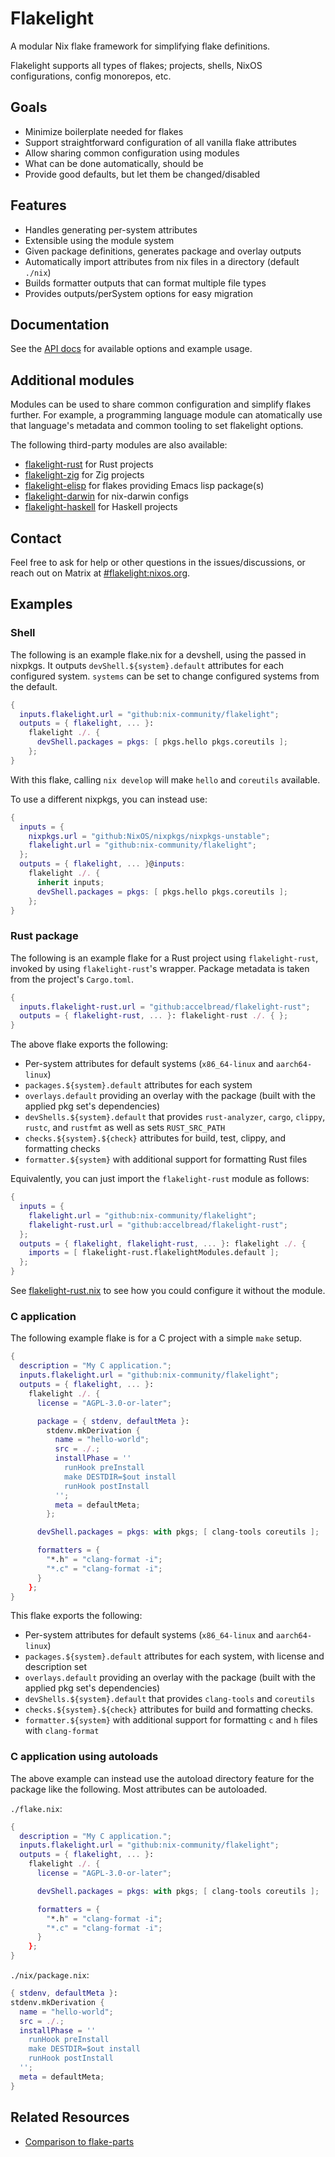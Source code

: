 # Flakelight

A modular Nix flake framework for simplifying flake definitions.

Flakelight supports all types of flakes; projects, shells, NixOS configurations,
config monorepos, etc.

## Goals

- Minimize boilerplate needed for flakes
- Support straightforward configuration of all vanilla flake attributes
- Allow sharing common configuration using modules
- What can be done automatically, should be
- Provide good defaults, but let them be changed/disabled

## Features

- Handles generating per-system attributes
- Extensible using the module system
- Given package definitions, generates package and overlay outputs
- Automatically import attributes from nix files in a directory (default
  `./nix`)
- Builds formatter outputs that can format multiple file types
- Provides outputs/perSystem options for easy migration

## Documentation

See the [API docs](./API_GUIDE.md) for available options and example usage.

## Additional modules

Modules can be used to share common configuration and simplify flakes further.
For example, a programming language module can atomatically use that language's
metadata and common tooling to set flakelight options.

The following third-party modules are also available:

- [flakelight-rust][] for Rust projects
- [flakelight-zig][] for Zig projects
- [flakelight-elisp][] for flakes providing Emacs lisp package(s)
- [flakelight-darwin][] for nix-darwin configs
- [flakelight-haskell][] for Haskell projects

[flakelight-rust]: https://github.com/accelbread/flakelight-rust
[flakelight-zig]: https://github.com/accelbread/flakelight-zig
[flakelight-elisp]: https://github.com/accelbread/flakelight-elisp
[flakelight-darwin]: https://github.com/cmacrae/flakelight-darwin
[flakelight-haskell]: https://github.com/hezhenxing/flakelight-haskell

## Contact

Feel free to ask for help or other questions in the issues/discussions, or reach
out on Matrix at [#flakelight:nixos.org][matrix-flakelight].

[matrix-flakelight]: https://matrix.to/#/#flakelight:nixos.org

## Examples

### Shell

The following is an example flake.nix for a devshell, using the passed in
nixpkgs. It outputs `devShell.${system}.default` attributes for each configured
system. `systems` can be set to change configured systems from the default.

```nix
{
  inputs.flakelight.url = "github:nix-community/flakelight";
  outputs = { flakelight, ... }:
    flakelight ./. {
      devShell.packages = pkgs: [ pkgs.hello pkgs.coreutils ];
    };
}
```

With this flake, calling `nix develop` will make `hello` and `coreutils`
available.

To use a different nixpkgs, you can instead use:

```nix
{
  inputs = {
    nixpkgs.url = "github:NixOS/nixpkgs/nixpkgs-unstable";
    flakelight.url = "github:nix-community/flakelight";
  };
  outputs = { flakelight, ... }@inputs:
    flakelight ./. {
      inherit inputs;
      devShell.packages = pkgs: [ pkgs.hello pkgs.coreutils ];
    };
}
```

### Rust package

The following is an example flake for a Rust project using `flakelight-rust`,
invoked by using `flakelight-rust`'s wrapper. Package metadata is taken from the
project's `Cargo.toml`.

```nix
{
  inputs.flakelight-rust.url = "github:accelbread/flakelight-rust";
  outputs = { flakelight-rust, ... }: flakelight-rust ./. { };
}
```

The above flake exports the following:

- Per-system attributes for default systems (`x86_64-linux` and `aarch64-linux`)
- `packages.${system}.default` attributes for each system
- `overlays.default` providing an overlay with the package (built with the
  applied pkg set's dependencies)
- `devShells.${system}.default` that provides `rust-analyzer`, `cargo`,
  `clippy`, `rustc`, and `rustfmt` as well as sets `RUST_SRC_PATH`
- `checks.${system}.${check}` attributes for build, test, clippy, and formatting
  checks
- `formatter.${system}` with additional support for formatting Rust files

Equivalently, you can just import the `flakelight-rust` module as follows:

```nix
{
  inputs = {
    flakelight.url = "github:nix-community/flakelight";
    flakelight-rust.url = "github:accelbread/flakelight-rust";
  };
  outputs = { flakelight, flakelight-rust, ... }: flakelight ./. {
    imports = [ flakelight-rust.flakelightModules.default ];
  };
}
```

See [flakelight-rust.nix][flakelight-rust] to see how you could configure it
without the module.

[flakelight-rust]:
  https://github.com/accelbread/flakelight-rust/blob/master/flakelight-rust.nix

### C application

The following example flake is for a C project with a simple `make` setup.

```nix
{
  description = "My C application.";
  inputs.flakelight.url = "github:nix-community/flakelight";
  outputs = { flakelight, ... }:
    flakelight ./. {
      license = "AGPL-3.0-or-later";

      package = { stdenv, defaultMeta }:
        stdenv.mkDerivation {
          name = "hello-world";
          src = ./.;
          installPhase = ''
            runHook preInstall
            make DESTDIR=$out install
            runHook postInstall
          '';
          meta = defaultMeta;
        };

      devShell.packages = pkgs: with pkgs; [ clang-tools coreutils ];

      formatters = {
        "*.h" = "clang-format -i";
        "*.c" = "clang-format -i";
      }
    };
}
```

This flake exports the following:

- Per-system attributes for default systems (`x86_64-linux` and `aarch64-linux`)
- `packages.${system}.default` attributes for each system, with license and
  description set
- `overlays.default` providing an overlay with the package (built with the
  applied pkg set's dependencies)
- `devShells.${system}.default` that provides `clang-tools` and `coreutils`
- `checks.${system}.${check}` attributes for build and formatting checks.
- `formatter.${system}` with additional support for formatting `c` and `h` files
  with `clang-format`

### C application using autoloads

The above example can instead use the autoload directory feature for the package
like the following. Most attributes can be autoloaded.

`./flake.nix`:

```nix
{
  description = "My C application.";
  inputs.flakelight.url = "github:nix-community/flakelight";
  outputs = { flakelight, ... }:
    flakelight ./. {
      license = "AGPL-3.0-or-later";

      devShell.packages = pkgs: with pkgs; [ clang-tools coreutils ];

      formatters = {
        "*.h" = "clang-format -i";
        "*.c" = "clang-format -i";
      }
    };
}
```

`./nix/package.nix`:

```nix
{ stdenv, defaultMeta }:
stdenv.mkDerivation {
  name = "hello-world";
  src = ./.;
  installPhase = ''
    runHook preInstall
    make DESTDIR=$out install
    runHook postInstall
  '';
  meta = defaultMeta;
}
```

## Related Resources

- [Comparison to flake-parts](https://discourse.nixos.org/t/flakelight-a-new-modular-flake-framework/32395/3)
